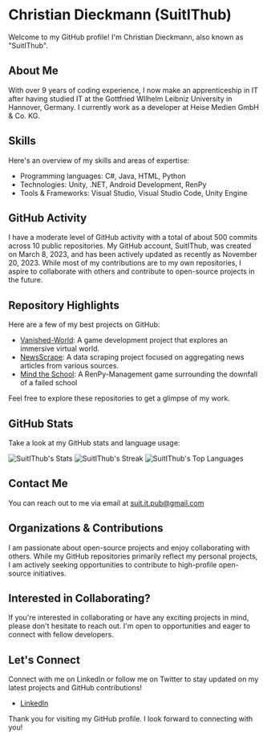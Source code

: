 # Christian Dieckmann (SuitIThub)
Welcome to my GitHub profile! I'm Christian Dieckmann, also known as "SuitIThub". 

## About Me 
With over 9 years of coding experience, I now make an apprenticeship in IT after having studied IT at the Gottfried WIlhelm Leibniz University in Hannover, Germany. I currently work as a developer at Heise Medien GmbH & Co. KG. 

## Skills
Here's an overview of my skills and areas of expertise:
- Programming languages: C#, Java, HTML, Python
- Technologies: Unity, .NET, Android Development, RenPy
- Tools & Frameworks: Visual Studio, Visual Studio Code, Unity Engine

## GitHub Activity
I have a moderate level of GitHub activity with a total of about 500 commits across 10 public repositories. My GitHub account, SuitIThub, was created on March 8, 2023, and has been actively updated as recently as November 20, 2023. While most of my contributions are to my own repositories, I aspire to collaborate with others and contribute to open-source projects in the future.

## Repository Highlights
Here are a few of my best projects on GitHub:
- [Vanished-World](https://github.com/SuitIThub/Vanished-World): A game development project that explores an immersive virtual world.
- [NewsScrape](https://github.com/SuitIThub/NewsScrape): A data scraping project focused on aggregating news articles from various sources.
- [Mind the School](https://github.com/SuIT-pub/Mind-the-School): A RenPy-Management game surrounding the downfall of a failed school

Feel free to explore these repositories to get a glimpse of my work. 

## GitHub Stats
Take a look at my GitHub stats and language usage:

![SuitIThub's Stats](https://github-readme-stats.vercel.app/api?username=SuitIThub&theme=vue-dark&show_icons=true&hide_border=true&count_private=true) ![SuitIThub's Streak](https://github-readme-streak-stats.herokuapp.com/?user=SuitIThub&theme=vue-dark&hide_border=true) ![SuitIThub's Top Languages](https://github-readme-stats.vercel.app/api/top-langs/?username=SuitIThub&theme=vue-dark&show_icons=true&hide_border=true&layout=compact)

## Contact Me
You can reach out to me via email at [suit.it.pub@gmail.com](mailto:suit.it.pub@gmail.com)

## Organizations & Contributions
I am passionate about open-source projects and enjoy collaborating with others. While my GitHub repositories primarily reflect my personal projects, I am actively seeking opportunities to contribute to high-profile open-source initiatives. 

## Interested in Collaborating?
If you're interested in collaborating or have any exciting projects in mind, please don't hesitate to reach out. I'm open to opportunities and eager to connect with fellow developers.

## Let's Connect
Connect with me on LinkedIn or follow me on Twitter to stay updated on my latest projects and GitHub contributions!
- [LinkedIn](https://www.linkedin.com/in/suitithub/)

Thank you for visiting my GitHub profile. I look forward to connecting with you!
